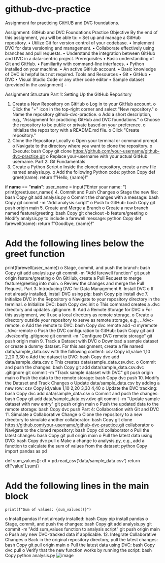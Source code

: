 # github-dvc-practice
Assignment for practicing GitHUB and DVC foundations.

Assignment: GitHub and DVC Foundations Practice
Objective
By the end of this assignment, you will be able to:
•	Set up and manage a GitHub repository.
•	Utilize Git for version control of your codebase.
•	Implement DVC for data versioning and management.
•	Collaborate effectively using branches and pull requests.
•	Understand the integration between GitHub and DVC in a data-centric project.
Prerequisites
•	Basic understanding of Git and GitHub.
•	Familiarity with command-line interfaces.
•	Python installed on your machine.
•	An active GitHub account.
•	Basic knowledge of DVC is helpful but not required.
Tools and Resources
•	Git
•	GitHub
•	DVC
•	Visual Studio Code or any other code editor
•	Sample dataset (provided in the assignment) - 

Assignment Structure
Part 1: Setting Up the GitHub Repository
1.	Create a New Repository on GitHub
o	Log in to your GitHub account.
o	Click the "+" icon in the top-right corner and select "New repository."
o	Name the repository github-dvc-practice.
o	Add a short description, e.g., "Assignment for practicing GitHub and DVC foundations."
o	Choose the repository to be public or private based on your preference.
o	Initialize the repository with a README.md file.
o	Click "Create repository."
2.	Clone the Repository Locally
o	Open your terminal or command prompt.
o	Navigate to the directory where you want to clone the repository.
o	Execute:
bash
Copy
git clone https://github.com/your-username/github-dvc-practice.git
o	Replace your-username with your actual GitHub username.
Part 2: Git Fundamentals
3.	Create a Python Script
o	Inside the cloned repository, create a new file named analysis.py.
o	Add the following Python code:
python
Copy
def greet(name):
    return f"Hello, {name}!"

if __name__ == "__main__":
    user_name = input("Enter your name: ")
    print(greet(user_name))
4.	Commit and Push Changes
o	Stage the new file:
bash
Copy
git add analysis.py
o	Commit the changes with a message:
bash
Copy
git commit -m "Add analysis script"
o	Push to GitHub:
bash
Copy
git push origin main
5.	Create and Merge a Branch
o	Create a new branch named feature/greeting:
bash
Copy
git checkout -b feature/greeting
o	Modify analysis.py to include a farewell message:
python
Copy
def farewell(name):
    return f"Goodbye, {name}!"

# Add the following lines below the greet function
print(farewell(user_name))
o	Stage, commit, and push the branch:
bash
Copy
git add analysis.py
git commit -m "Add farewell function"
git push origin feature/greeting
o	On GitHub, create a Pull Request to merge feature/greeting into main.
o	Review the changes and merge the Pull Request.
Part 3: Introducing DVC for Data Management
6.	Install DVC
o	If not already installed, install DVC using pip:
bash
Copy
pip install dvc
7.	Initialize DVC in the Repository
o	Navigate to your repository directory in the terminal.
o	Initialize DVC:
bash
Copy
dvc init
o	This command creates a .dvc directory and updates .gitignore.
8.	Add a Remote Storage for DVC
o	For this assignment, we'll use a local directory as remote storage.
o	Create a directory outside your repository to serve as remote storage, e.g., ../dvc-remote.
o	Add the remote to DVC:
bash
Copy
dvc remote add -d myremote ../dvc-remote
o	Push the DVC configuration to GitHub:
bash
Copy
git add .dvc/config .gitignore
git commit -m "Configure DVC remote storage"
git push origin main
9.	Track a Dataset with DVC
o	Download a sample dataset or create a dummy dataset. For this assignment, create a file named data/sample_data.csv with the following content:
csv
Copy
id,value
1,10
2,20
3,30
o	Add the dataset to DVC:
bash
Copy
dvc add data/sample_data.csv
o	This creates data/sample_data.csv.dvc.
o	Commit and push the changes:
bash
Copy
git add data/sample_data.csv.dvc .gitignore
git commit -m "Track sample dataset with DVC"
git push origin main
o	Push the data to the remote storage:
bash
Copy
dvc push
10.	Modify the Dataset and Track Changes
o	Update data/sample_data.csv by adding a new row:
csv
Copy
id,value
1,10
2,20
3,30
4,40
o	Update the DVC tracking:
bash
Copy
dvc add data/sample_data.csv
o	Commit and push the changes:
bash
Copy
git add data/sample_data.csv.dvc
git commit -m "Update sample dataset with new entry"
git push origin main
o	Push the updated data to the remote storage:
bash
Copy
dvc push
Part 4: Collaboration with Git and DVC
11.	Simulate a Collaborative Change
o	Clone the repository to a new directory to simulate another collaborator:
bash
Copy
git clone https://github.com/your-username/github-dvc-practice.git collaborator
o	Navigate to the cloned repository:
bash
Copy
cd collaborator
o	Pull the latest changes:
bash
Copy
git pull origin main
o	Pull the latest data using DVC:
bash
Copy
dvc pull
o	Make a change to analysis.py, e.g., add a function to calculate the sum of values from the dataset:
python
Copy
import pandas as pd

def sum_values():
    df = pd.read_csv('data/sample_data.csv')
    return df['value'].sum()

# Add the following lines in the main block
    print(f"Sum of values: {sum_values()}")
o	Install pandas if not already installed:
bash
Copy
pip install pandas
o	Stage, commit, and push the changes:
bash
Copy
git add analysis.py
git commit -m "Add sum_values function to analysis script"
git push origin main
o	Push any new DVC-tracked data if applicable.
12.	Integrate Collaborative Changes
o	Back in the original repository directory, pull the latest changes:
bash
Copy
git pull origin main
o	Pull the latest data using DVC:
bash
Copy
dvc pull
o	Verify that the new function works by running the script:
bash
Copy
python analysis.py
![image](https://github.com/user-attachments/assets/5d545e90-a037-4463-809b-6d13ec506505)
